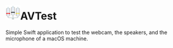 # <img src="https://raw.githubusercontent.com/128keaton/AVTest/master/AVTest/Resources/Assets.xcassets/AppIcon.appiconset/64.png" width="40">AVTest

Simple Swift application to test the webcam, the speakers, and the microphone of a macOS machine.
